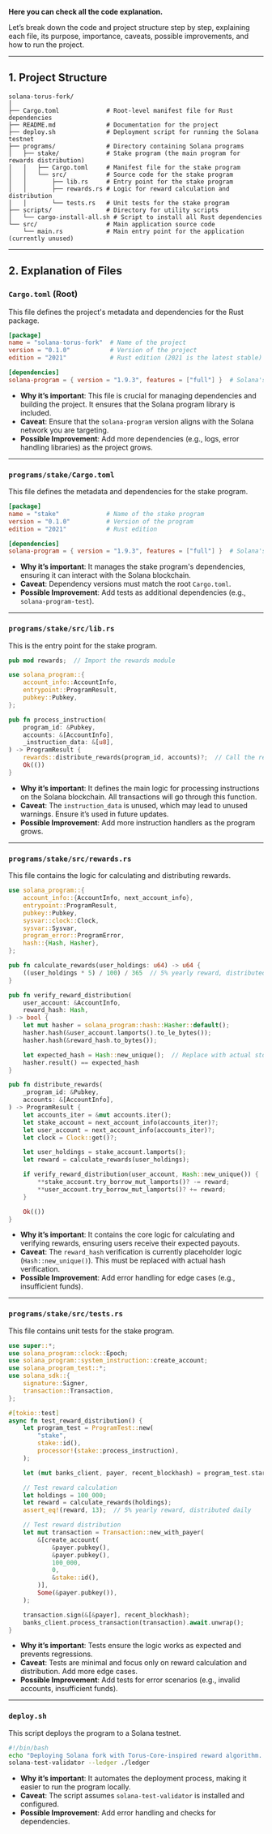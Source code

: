 **Here you can check all the code explanation.**

Let’s break down the code and project structure step by step, explaining each file, its purpose, importance, caveats, possible improvements, and how to run the project.

---

## **1. Project Structure**

```
solana-torus-fork/
│
├── Cargo.toml             # Root-level manifest file for Rust dependencies
├── README.md              # Documentation for the project
├── deploy.sh              # Deployment script for running the Solana testnet
├── programs/              # Directory containing Solana programs
│   ├── stake/             # Stake program (the main program for rewards distribution)
│   │   ├── Cargo.toml     # Manifest file for the stake program
│   │   └── src/           # Source code for the stake program
│   │       ├── lib.rs     # Entry point for the stake program
│   │       ├── rewards.rs # Logic for reward calculation and distribution
│   │       └── tests.rs   # Unit tests for the stake program
├── scripts/               # Directory for utility scripts
│   └── cargo-install-all.sh # Script to install all Rust dependencies
└── src/                   # Main application source code
    └── main.rs            # Main entry point for the application (currently unused)
```

---

## **2. Explanation of Files**

### **`Cargo.toml` (Root)**
This file defines the project's metadata and dependencies for the Rust package.

```toml
[package]
name = "solana-torus-fork"  # Name of the project
version = "0.1.0"           # Version of the project
edition = "2021"            # Rust edition (2021 is the latest stable)

[dependencies]
solana-program = { version = "1.9.3", features = ["full"] }  # Solana's core library
```

- **Why it’s important**: This file is crucial for managing dependencies and building the project. It ensures that the Solana program library is included.
- **Caveat**: Ensure that the `solana-program` version aligns with the Solana network you are targeting.
- **Possible Improvement**: Add more dependencies (e.g., logs, error handling libraries) as the project grows.

---

### **`programs/stake/Cargo.toml`**
This file defines the metadata and dependencies for the stake program.

```toml
[package]
name = "stake"             # Name of the stake program
version = "0.1.0"          # Version of the program
edition = "2021"           # Rust edition

[dependencies]
solana-program = { version = "1.9.3", features = ["full"] }  # Solana's core library
```

- **Why it’s important**: It manages the stake program's dependencies, ensuring it can interact with the Solana blockchain.
- **Caveat**: Dependency versions must match the root `Cargo.toml`.
- **Possible Improvement**: Add tests as additional dependencies (e.g., `solana-program-test`).

---

### **`programs/stake/src/lib.rs`**
This is the entry point for the stake program.

```rust
pub mod rewards;  // Import the rewards module

use solana_program::{
    account_info::AccountInfo,
    entrypoint::ProgramResult,
    pubkey::Pubkey,
};

pub fn process_instruction(
    program_id: &Pubkey,
    accounts: &[AccountInfo],
    _instruction_data: &[u8],
) -> ProgramResult {
    rewards::distribute_rewards(program_id, accounts)?;  // Call the rewards distribution logic
    Ok(())
}
```

- **Why it’s important**: It defines the main logic for processing instructions on the Solana blockchain. All transactions will go through this function.
- **Caveat**: The `instruction_data` is unused, which may lead to unused warnings. Ensure it’s used in future updates.
- **Possible Improvement**: Add more instruction handlers as the program grows.

---

### **`programs/stake/src/rewards.rs`**
This file contains the logic for calculating and distributing rewards.

```rust
use solana_program::{
    account_info::{AccountInfo, next_account_info},
    entrypoint::ProgramResult,
    pubkey::Pubkey,
    sysvar::clock::Clock,
    sysvar::Sysvar,
    program_error::ProgramError,
    hash::{Hash, Hasher},
};

pub fn calculate_rewards(user_holdings: u64) -> u64 {
    ((user_holdings * 5) / 100) / 365  // 5% yearly reward, distributed daily
}

pub fn verify_reward_distribution(
    user_account: &AccountInfo,
    reward_hash: Hash,
) -> bool {
    let mut hasher = solana_program::hash::Hasher::default();
    hasher.hash(&user_account.lamports().to_le_bytes());
    hasher.hash(&reward_hash.to_bytes());

    let expected_hash = Hash::new_unique();  // Replace with actual stored hash
    hasher.result() == expected_hash
}

pub fn distribute_rewards(
    _program_id: &Pubkey,
    accounts: &[AccountInfo],
) -> ProgramResult {
    let accounts_iter = &mut accounts.iter();
    let stake_account = next_account_info(accounts_iter)?;
    let user_account = next_account_info(accounts_iter)?;
    let clock = Clock::get()?;

    let user_holdings = stake_account.lamports();
    let reward = calculate_rewards(user_holdings);

    if verify_reward_distribution(user_account, Hash::new_unique()) {
        **stake_account.try_borrow_mut_lamports()? -= reward;
        **user_account.try_borrow_mut_lamports()? += reward;
    }

    Ok(())
}
```

- **Why it’s important**: It contains the core logic for calculating and verifying rewards, ensuring users receive their expected payouts.
- **Caveat**: The `reward_hash` verification is currently placeholder logic (`Hash::new_unique()`). This must be replaced with actual hash verification.
- **Possible Improvement**: Add error handling for edge cases (e.g., insufficient funds).

---

### **`programs/stake/src/tests.rs`**
This file contains unit tests for the stake program.

```rust
use super::*;
use solana_program::clock::Epoch;
use solana_program::system_instruction::create_account;
use solana_program_test::*;
use solana_sdk::{
    signature::Signer,
    transaction::Transaction,
};

#[tokio::test]
async fn test_reward_distribution() {
    let program_test = ProgramTest::new(
        "stake",
        stake::id(),
        processor!(stake::process_instruction),
    );

    let (mut banks_client, payer, recent_blockhash) = program_test.start().await;

    // Test reward calculation
    let holdings = 100_000;
    let reward = calculate_rewards(holdings);
    assert_eq!(reward, 13);  // 5% yearly reward, distributed daily

    // Test reward distribution
    let mut transaction = Transaction::new_with_payer(
        &[create_account(
            &payer.pubkey(),
            &payer.pubkey(),
            100_000,
            0,
            &stake::id(),
        )],
        Some(&payer.pubkey()),
    );

    transaction.sign(&[&payer], recent_blockhash);
    banks_client.process_transaction(transaction).await.unwrap();
}
```

- **Why it’s important**: Tests ensure the logic works as expected and prevents regressions.
- **Caveat**: Tests are minimal and focus only on reward calculation and distribution. Add more edge cases.
- **Possible Improvement**: Add tests for error scenarios (e.g., invalid accounts, insufficient funds).

---

### **`deploy.sh`**
This script deploys the program to a Solana testnet.

```bash
#!/bin/bash
echo "Deploying Solana fork with Torus-Core-inspired reward algorithm..."
solana-test-validator --ledger ./ledger
```

- **Why it’s important**: It automates the deployment process, making it easier to run the program locally.
- **Caveat**: The script assumes `solana-test-validator` is installed and configured.
- **Possible Improvement**: Add error handling and checks for dependencies.

